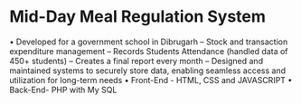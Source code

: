 # Mid-Day Meal Regulation System
•	Developed for a government school in Dibrugarh
–	Stock and transaction expenditure management
–	Records Students Attendance (handled data of 450+ students)
–	Creates a final report every month
–	Designed and maintained systems to securely store data, enabling seamless access and utilization for long-term needs
•	Front-End - HTML, CSS and JAVASCRIPT
•	Back-End- PHP with My SQL 
